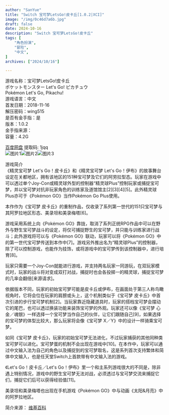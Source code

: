 ```yaml
---
author: "SanYue"
title: "Switch 宝可梦LetsGo!皮卡丘[1.0.2|XCI]"
image: "/img/0c46d7a6b.jpg"
draft: false
date: 2024-10-16
description: "Switch 宝可梦LetsGo!皮卡丘"
tags: [
    "角色扮演",
    "冒险",
    "中文",
]
archives: ["2024/10/16"]

---
```


游戏名称：宝可梦LetsGo!皮卡丘  
ポケットモンスター Let's Go! ピカチュウ  
Pokémon Let's Go, Pikachu!  
游戏语言：中文  
首发日期：2018-11-16  
解压密码：wing515  
是否有金手指：是  
版本：1.0.2  
金手指来源：  
容量：4.2G

[百度网盘](https://pan.baidu.com/s/1R-MEs2GGw_5lMTYRUmN40g) 提取码: 1jqq  
![图片1](/img/72d76440.jpeg)![图片2](/img/cbaf6bb5.jpg)![图片3](/img/fcdfbe6d.jpg)  

游戏简介  
《精灵宝可梦 Let's Go！皮卡丘》和《精灵宝可梦 Let's Go！伊布》的故事舞台设定在关都地区，拥有该地区的151种宝可梦及它们的阿劳拉型态。玩家在游戏中可以透过单个Joy-Con或精灵球外型的控制器“精灵球Plus”控制玩家或捕捉宝可梦，并以宝可梦对抗非玩家角色的训练家及道馆馆主[2][3][4][5]。此外精灵球Plus亦可于《Pokémon GO》当作Pokémon Go Plus使用。

本作作为《宝可梦 皮卡丘》的重制作品，仅收录了系列第一世代的151只宝可梦与其阿罗拉地区形态、美录坦和美录梅塔[6]。

游戏采用系统上向《Pokémon GO》靠拢，取消了系列正统RPG作品中可以在野外与野生宝可梦战斗的设定，将仅可捕捉野生的宝可梦，并只能与训练家进行战斗；此外游戏将可以与《Pokémon GO》联动，玩家可以将《Pokémon GO》中的第一世代宝可梦传送到本作中[7]。游戏另外推出名为“精灵球Plus”的控制器，除了可以控制游戏，也能作为挂饰，或将游戏中的宝可梦传到该控制器中，进行培育[8]。

玩家只需要一个Joy-Con就能进行游戏，并支持两名玩家一同游玩，在双玩家模式时，玩家的战斗将对变成双打对战，捕捉时也会各投掷一的精灵球，捕捉宝可梦的几率会翻倍[来源请求]。

依据版本不同，玩家的初始宝可梦可能是皮卡丘或伊布，在画面处于第三人称鸟瞰视角时，它将会位在玩家的肩膀或头上，这个机制类似于《宝可梦 皮卡丘》中首次引进的步行宝可梦机制[2]。当玩家靠近隐藏道具时，玩家的搭档宝可梦会摆动它的尾巴，也可以透过换装功能来装饰宝可梦的外观。玩家还可以像《宝可梦 心金／魂银》一样选择一个宝可梦当作自己的伙伴，让它们跟随自己[9]，如果选择的宝可梦的体型比较大，那么玩家将会像《宝可梦 X／Y》中的设计一样骑乘宝可梦。

如同《宝可梦 皮卡丘》，玩家的初始宝可梦无法进化，不过玩家捕获的其他同种类宝可梦可以进化。宝可梦蛋的机制不会出现在游戏中[10]。在本作中，玩家可以通过中文输入法为自己的角色以及捕捉到的宝可梦取名，这是系列首次支持繁体和简体中文输入，也是任天堂Switch上首款带有中文输入法的游戏。

《Let's Go！皮卡丘／Let's Go！伊布》里一个和主系列游戏很大的不同是，除非遇上特别情况，游戏中的野生宝可梦无法对战，必须透过与宝可梦交流来捕捉它们，捕捉它们后可以获得经验值[11]。

美录坦和美录梅塔也出现在手机游戏《Pokémon GO》中与动画《太阳&月亮》中的阿罗拉地区。

简介来源：
[维基百科](https://zh.wikipedia.org/wiki/%E7%B2%BE%E9%9D%88%E5%AF%B6%E5%8F%AF%E5%A4%A2_Let%27s_Go%EF%BC%81%E7%9A%AE%E5%8D%A1%E4%B8%98%EF%BC%8FLet%27s_Go%EF%BC%81%E4%BC%8A%E5%B8%83)